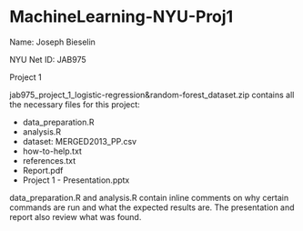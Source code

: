# MachineLearning-NYU-Proj1

Name: Joseph Bieselin

NYU Net ID: JAB975

Project 1


jab975_project_1_logistic-regression&random-forest_dataset.zip contains all the necessary files for this project:
- data_preparation.R
- analysis.R
- dataset: MERGED2013_PP.csv
- how-to-help.txt
- references.txt
- Report.pdf
- Project 1 - Presentation.pptx

data_preparation.R and analysis.R contain inline comments on why certain commands are run and what the expected results are. The presentation and report also review what was found.
